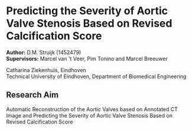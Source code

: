 # Predicting the Severity of Aortic Valve Stenosis Based on Revised Calcification Score

**Author:** D.M. Struijk (1452479)  
**Supervisors:**  Marcel van 't Veer, Pim Tonino and Marcel Breeuwer  

Catharina Ziekenhuis, Eindhoven  
Technical University of Eindhoven, Department of Biomedical Engineering  


## Research Aim
Automatic Reconstruction of the Aortic Valves based on Annotated CT Image and Predicting the Severity of Aortic Valve Stenosis Based on Revised Calcification Score

## 
